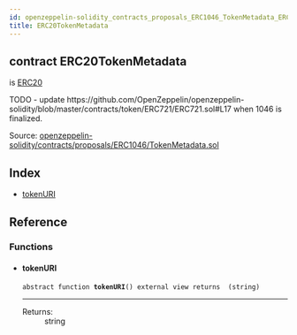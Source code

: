 ```yaml
---
id: openzeppelin-solidity_contracts_proposals_ERC1046_TokenMetadata_ERC20TokenMetadata
title: ERC20TokenMetadata
---
```


<div class="contract-doc"><div class="contract"><h2 class="contract-header"><span class="contract-kind">contract</span> ERC20TokenMetadata</h2><p class="base-contracts"><span>is</span> <a href="openzeppelin-solidity_contracts_token_ERC20_ERC20.html">ERC20</a></p><p class="description">TODO - update https://github.com/OpenZeppelin/openzeppelin-solidity/blob/master/contracts/token/ERC721/ERC721.sol#L17 when 1046 is finalized.</p><div class="source">Source: <a href="git+https://github.com/2keynet/web3-alpha/blob/v0.0.3/contracts/openzeppelin-solidity/contracts/proposals/ERC1046/TokenMetadata.sol" target="_blank">openzeppelin-solidity/contracts/proposals/ERC1046/TokenMetadata.sol</a></div></div><div class="index"><h2>Index</h2><ul><li><a href="openzeppelin-solidity_contracts_proposals_ERC1046_TokenMetadata_ERC20TokenMetadata.html#tokenURI">tokenURI</a></li></ul></div><div class="reference"><h2>Reference</h2><div class="functions"><h3>Functions</h3><ul><li><div class="item function"><span id="tokenURI" class="anchor-marker"></span><h4 class="name">tokenURI</h4><div class="body"><code class="signature"><span>abstract </span>function <strong>tokenURI</strong><span>() </span><span>external </span><span>view </span><span>returns  (string) </span></code><hr/><dl><dt><span class="label-return">Returns:</span></dt><dd>string</dd></dl></div></div></li></ul></div></div></div>
